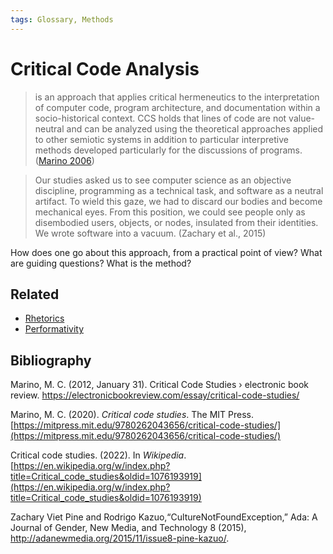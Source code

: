 ```yaml
---
tags: Glossary, Methods
---
```

# Critical Code Analysis
> is an approach that applies critical hermeneutics to the interpretation of computer code, program architecture, and documentation within a socio-historical context. CCS holds that lines of code are not value-neutral and can be analyzed using the theoretical approaches applied to other semiotic systems in addition to particular interpretive methods developed particularly for the discussions of programs. ([Marino 2006](https://en.wikipedia.org/wiki/Critical_code_studies#CITEREFMarino2006))

> Our studies asked us to see computer science as an objective discipline, programming as a technical task, and software as a neutral artifact. To wield this gaze, we had to discard our bodies and become mechanical eyes. From this position, we could see people only as disembodied users, objects, or nodes, insulated from their identities. We wrote software into a vacuum. (Zachary et al., 2015)

How does one go about this approach, from a practical point of view? What are guiding questions? What is the method?

## Related
- [Rhetorics](notes/Rhetorics.md)
- [Performativity](notes/Performativity.md)

## Bibliography
Marino, M. C. (2012, January 31). Critical Code Studies › electronic book review. https://electronicbookreview.com/essay/critical-code-studies/

Marino, M. C. (2020). _Critical code studies_. The MIT Press. [https://mitpress.mit.edu/9780262043656/critical-code-studies/](https://mitpress.mit.edu/9780262043656/critical-code-studies/)

Critical code studies. (2022). In _Wikipedia_. [https://en.wikipedia.org/w/index.php?title=Critical_code_studies&oldid=1076193919](https://en.wikipedia.org/w/index.php?title=Critical_code_studies&oldid=1076193919)

Zachary Viet Pine and Rodrigo Kazuo,“CultureNotFoundException,” Ada: A Journal of Gender, New Media, and Technology 8 (2015), http://adanewmedia.org/2015/11/issue8-pine-kazuo/.